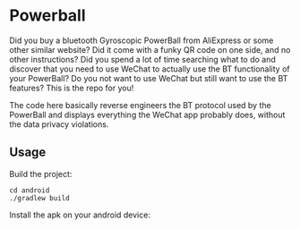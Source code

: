 # Powerball

Did you buy a bluetooth Gyroscopic PowerBall from AliExpress or some other similar website? Did 
it come with a funky QR code on one side, and no other instructions? Did you spend a lot of time 
searching what to do and discover that you need to use WeChat to actually use the BT functionality 
of your PowerBall? Do you not want to use WeChat but still want to use the BT features? This is 
the repo for you!

The code here basically reverse engineers the BT protocol used by the PowerBall and displays 
everything the WeChat app probably does, without the data privacy violations.

## Usage

Build the project:
```
cd android
./gradlew build
```

Install the apk on your android device:
```

